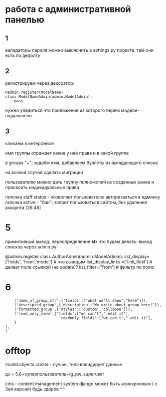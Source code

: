 # работа с административной панелью
## 1
валидаторы пароля можно выключить в settings.py проекта, там они есть по дефолту
## 2
регистрируем через декоратор:

~~~
@admin.register(ModelName)
class ModelNameAdmin(admin.ModelAdmin):
    pass

~~~
нужно убедиться что приложение из которого берём модели- подключено
## 3
кликаем в интерфейсе

имя группы отражает какие у неё права и в какой группе

в groups "+"; задаём имя; добавляем буллеты из выпадающего списка

на всякий случай сделать миграции

пользователю можно дать группу полномочий из созданных ранее и присвоить индивидуальные права

галочка staff status - позволяет пользователю авторизваться в админку
галочка active - "бан"; запрет пользоваться сайтом, без удаления аккаунта
[26:48]

# 5 

примитивный вывод: переопределение __str__
что будем делать:
    вывод списков через admin.py

@admin.register
class AuthorAdmin(admin.ModelAdmin):
    list_display= ['fields', 'from','model'] # что выводим
    list_display_links =['link_field'] # делает поле ссылкой (на update)?
    list_filter=['from'] # фильтр по полю

# 6
~~~fieldsets = (
    ('name_of_group_str',{'fields':["what we'll show","here"]}),
    ('descripted_group',{'description':"We write about group here!"}),
    ('formatted_group',{'styles':['custom','collapse']}),
    ('read_only_view',{'fields':["we can't"," edit it"],
                        'readonly_fields':["we can't"," edit it"],
    }
),
)
~~~
# offtop
model.objects.create - лучше, типа валидирует данные

дз = 5,6+суперпользователь+lg_pw_superuser

cms - content management system
django может быть асинхронным ( с 3ей версии)
будь здоров ^.^